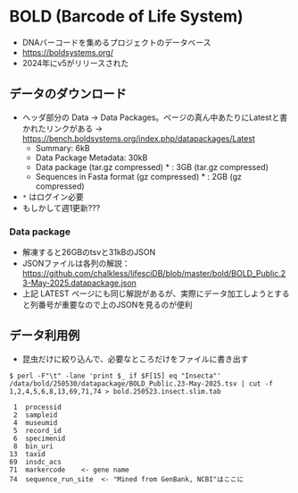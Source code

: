 # BOLD (Barcode of Life System)
- DNAバーコードを集めるプロジェクトのデータベース
- https://boldsystems.org/
- 2024年にv5がリリースされた

## データのダウンロード
- ヘッダ部分の Data → Data Packages。ページの真ん中あたりにLatestと書かれたリンクがある → https://bench.boldsystems.org/index.php/datapackages/Latest
  - Summary: 6kB	
  - Data Package Metadata: 30kB	
  - Data package (tar.gz compressed) * :	3GB (tar.gz compressed)
  - Sequences in Fasta format (gz compressed) * :	2GB (gz compressed)
- `*` はログイン必要
- もしかして週1更新???

### Data package
- 解凍すると26GBのtsvと31kBのJSON
- JSONファイルは各列の解説：https://github.com/chalkless/lifesciDB/blob/master/bold/BOLD_Public.23-May-2025.datapackage.json
- 上記 LATEST ページにも同じ解説があるが、実際にデータ加工しようとすると列番号が重要なので上のJSONを見るのが便利

## データ利用例
- 昆虫だけに絞り込んで、必要なところだけをファイルに書き出す
```
$ perl -F"\t" -lane 'print $_ if $F[15] eq "Insecta"' /data/bold/250530/datapackage/BOLD_Public.23-May-2025.tsv | cut -f 1,2,4,5,6,8,13,69,71,74 > bold.250523.insect.slim.tab
```

```
 1	processid
 2	sampleid
 4	museumid
 5  record_id
 6	specimenid
 8  bin_uri
13  taxid
69  insdc_acs
71	markercode    <- gene name
74  sequence_run_site  <- "Mined from GenBank, NCBI"はここに
```

